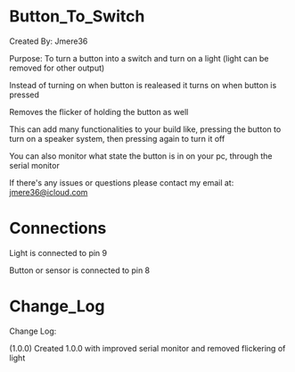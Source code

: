 # Button_To_Switch
Created By: Jmere36

Purpose: To turn a button into a switch and turn on a light (light can be removed for other output)

Instead of turning on when button is realeased it turns on when button is pressed

Removes the flicker of holding the button as well

This can add many functionalities to your build like, pressing the button to turn on a speaker system, then pressing again to turn it off

You can also monitor what state the button is in on your pc, through the serial monitor

If there's any issues or questions please contact my email at: jmere36@icloud.com



# Connections
Light is connected to pin 9

Button or sensor is connected to pin 8



# Change_Log
Change Log:

(1.0.0) Created 1.0.0 with improved serial monitor and removed flickering of light

